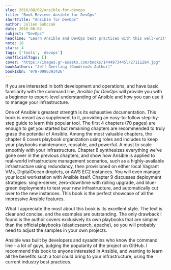 ```yaml
---
slug: 2016/08/02/ansible-for-devops
title: "Book Review: Ansible for DevOps"
shortTitle: "Ansible for DevOps"
author: Julien Sobczak
date: 2016-08-02
subject: "DevOps"
headline: "Learn Ansible and DevOps best practices with this well-written and technically excellent guide"
note: 16
stars: 4
tags: ['tools', 'devops']
unofficialTags: []
cover: "https://images.gr-assets.com/books/1444973445l/27111284.jpg"
bookAuthors: "Jeff Geerling (Goodreads Author)"
bookIsbn: '978-0986393426'
---
```



If you are interested in both development and operations, and have basic familiarity with the command line, *Ansible for DevOps* will provide you with a beginner to expert-level understanding of Ansible and how you can use it to manage your infrastructure.

One of Ansible's greatest strength is its exhaustive documentation. This book is meant as a supplement to it, providing an easy-to-follow step-by-step guide to learn this popular tool. The first 4 chapters (70 pages) are enough to get you started but remaining chapters are recommended to truly grasp the potential of Ansible. Among the most valuable chapters, the chapter 6 covers playbook organization using roles and includes to keep your playbooks maintenance, reusable, and powerful. A must to scale smoothly with your infrastructure. Chapter 8 synthesizes everything we've gone over in the previous chapters, and show how Ansible is applied to real-world infrastructure management scenarios, such as a highly-available infrastructure using redundancy, then provisioned on either local Vagrant VMs, DigitalOcean droplets, or AWS EC2 instances. You will even manage your local workstation with Ansible itself. Chapter 9 discusses deployment strategies: single-server, zero-downtime with rolling upgrade, and blue-green deployments to test your new infrastructure, and automatically cut over to the new instances. This book is the perfect showcase of all the impressive Ansible features.

What I appreciate the most about this book is its excellent style. The text is clear and concise, and the examples are outstanding. The only drawback I found is the author covers exclusively its own playbooks that are simpler than the official playbooks (elasticsearch, apache), so you will probably need to adjust the samples in your own projects.

Ansible was built by developers and sysadmins who know the command line - a lot of guys, judging the popularity of the project on GitHub. I recommend this book to anyone interested in Ansible, and wanting to learn all the benefits such a tool could bring to your infrastructure, using the current industry best practices.

